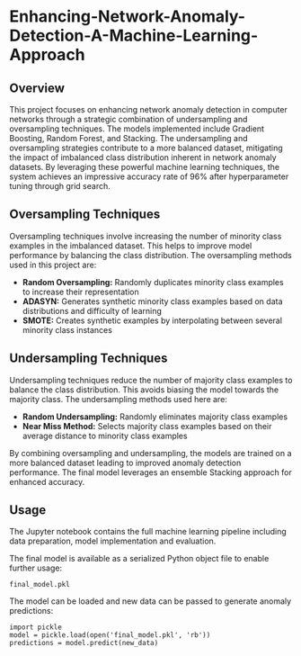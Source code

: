 # Enhancing-Network-Anomaly-Detection-A-Machine-Learning-Approach

## Overview

This project focuses on enhancing network anomaly detection in computer networks through a strategic combination of undersampling and oversampling techniques. The models implemented include Gradient Boosting, Random Forest, and Stacking. The undersampling and oversampling strategies contribute to a more balanced dataset, mitigating the impact of imbalanced class distribution inherent in network anomaly datasets. By leveraging these powerful machine learning techniques, the system achieves an impressive accuracy rate of 96% after hyperparameter tuning through grid search.

## Oversampling Techniques

Oversampling techniques involve increasing the number of minority class examples in the imbalanced dataset. This helps to improve model performance by balancing the class distribution. The oversampling methods used in this project are:

* **Random Oversampling:** Randomly duplicates minority class examples to increase their representation
* **ADASYN:** Generates synthetic minority class examples based on data distributions and difficulty of learning
* **SMOTE:** Creates synthetic examples by interpolating between several minority class instances 

## Undersampling Techniques  

Undersampling techniques reduce the number of majority class examples to balance the class distribution. This avoids biasing the model towards the majority class. The undersampling methods used here are:

* **Random Undersampling:** Randomly eliminates majority class examples
* **Near Miss Method:** Selects majority class examples based on their average distance to minority class examples

By combining oversampling and undersampling, the models are trained on a more balanced dataset leading to improved anomaly detection performance. The final model leverages an ensemble Stacking approach for enhanced accuracy.

## Usage

The Jupyter notebook contains the full machine learning pipeline including data preparation, model implementation and evaluation.

The final model is available as a serialized Python object file to enable further usage:

`final_model.pkl`

The model can be loaded and new data can be passed to generate anomaly predictions:

```
import pickle
model = pickle.load(open('final_model.pkl', 'rb'))
predictions = model.predict(new_data) 
```
